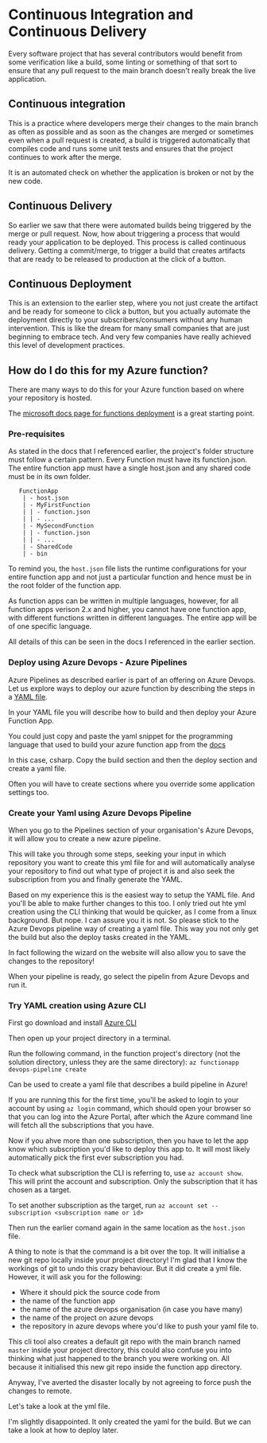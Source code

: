 # Continuous Integration and Continuous Delivery

Every software project that has several contributors would benefit from some verification like a build, some linting or something of that sort to ensure that any pull request to the main branch doesn't really break the live application.

## Continuous integration

This is a practice where developers merge their changes to the main branch as often as possible and as soon as the changes are merged or sometimes even when a pull request is created, a build is triggered automatically that compiles code and runs some unit tests and ensures that the project continues to work after the merge. 

It is an automated check on whether the application is broken or not by the new code. 

## Continuous Delivery

So earlier we saw that there were automated builds being triggered by the merge or pull request. Now, how about triggering a process that would ready your application to be deployed. This process is called continuous delivery. Getting a commit/merge, to trigger a build that creates artifacts that are ready to be released to production at the click of a button.

## Continuous Deployment

This is an extension to the earlier step, where you not just create the artifact and be ready for someone to click a button, but you actually automate the deployment directly to your subscribers/consumers without any human intervention. This is like the dream for many small companies that are just beginning to embrace tech. And very few companies have really achieved this level of development practices.

## How do I do this for my Azure function?

There are many ways to do this for your Azure function based on where your repository is hosted.

The [microsoft docs page for functions deployment](https://docs.microsoft.com/en-us/azure/azure-functions/functions-continuous-deployment) is a great starting point.

### Pre-requisites

As stated in the docs that I referenced earlier, the project's folder structure must follow a certain pattern. 
Every Function must have its function.json. The entire function app must have a single host.json and any shared code must be in its own folder.

```
   FunctionApp
    | - host.json
    | - MyFirstFunction
    | | - function.json
    | | - ...  
    | - MySecondFunction
    | | - function.json
    | | - ...  
    | - SharedCode
    | - bin
```

To remind you, the `host.json` file lists the runtime configurations for your entire function app and not just a particular function and hence must be in the root folder of the function app. 

As function apps can be written in multiple languages, however, for all function apps verison 2.x and higher, you cannot have one function app, with different functions written in different languages. The entire app will be of one specific language.

All details of this can be seen in the docs I referenced in the earlier section.

### Deploy using Azure Devops - Azure Pipelines

Azure Pipelines as described earlier is part of an offering on Azure Devops. Let us explore ways to deploy our azure function by describing the steps in a [YAML file](https://yaml.org/).

In your YAML file you will describe how to build and then deploy your Azure Function App.

You could just copy and paste the yaml snippet for the programming language that used to build your azure function app from the [docs](https://docs.microsoft.com/en-us/azure/azure-functions/functions-how-to-azure-devops?tabs=csharp)

In this case, csharp. Copy the build section and then the deploy section and create a yaml file. 

Often you will have to create sections where you override some application settings too. 

### Create your Yaml using Azure Devops Pipeline

When you go to the Pipelines section of your organisation's Azure Devops, it will allow you to create a new azure pipeline. 

This will take you through some steps, seeking your input in which repository you want to create this yml file for and will automatically analyse your repository to find out what type of project it is and also seek the subscription from you and finally generate the YAML. 

Based on my experience this is the easiest way to setup the YAML file. And you'll be able to make further changes to this too. I only tried out hte yml creation using the CLI thinking that would be quicker, as I come from a linux background. But nope. I can assure you it is not. So please stick to the Azure Devops pipeline way of creating a yaml file. This way you not only get the build but also the deploy tasks created in the YAML.

In fact following the wizard on the website will also allow you to save the changes to the repository! 

When your pipeline is ready, go select the pipelin from Azure Devops and run it. 

### Try YAML creation using Azure CLI

First go download and install [Azure CLI](https://docs.microsoft.com/en-us/cli/azure/install-azure-cli)

Then open up your project directory in a terminal.

Run the following command, in the function project's directory (not the solution directory, unless they are the same directory): 
`az functionapp devops-pipeline create`

Can be used to create a yaml file that describes a build pipeline in Azure!

If you are running this for the first time, you'll be asked to login to your account by using `az login` command, which should open your browser so that you can log into the Azure Portal, after which the Azure command line will fetch all the subscriptions that you have. 

Now if you ahve more than one subscription, then you have to let the app know which subscription you'd like to deploy this app to. It will most likely automatically pick the first ever subscription you had. 

To check what subscription the CLI is referring to, use `az account show`. This will print the account and subscription.
Only the subscription that it has chosen as a target. 

To set another subscription as the target, run `az account set --subscription <subscription name or id>`

Then run the earlier comand again in the same location as the `host.json` file. 

A thing to note is that the command is a bit over the top. It will initialise a new git repo locally inside your project directory! I'm glad that I know the workings of git to undo this crazy behaviour. But it did create a yml file. 
However, it will ask you for the following:
 
* Where it should pick the source code from
* the name of the function app
* the name of the azure devops organisation (in case you have many)
* the name of the project on azure devops
* the repository in azure devops where you'd like to push your yaml file to.

This cli tool also creates a default git repo with the main branch named `master` inside your project directory, this could also confuse you into thinking what just happened to the branch you were working on. All because it initialised this new git repo inside the function app directory. 

Anyway, I've averted the disaster locally by not agreeing to force push the changes to remote. 

Let's take a look at the yml file. 

I'm slightly disappointed. It only created the yaml for the build. But we can take a look at how to deploy later. 
 